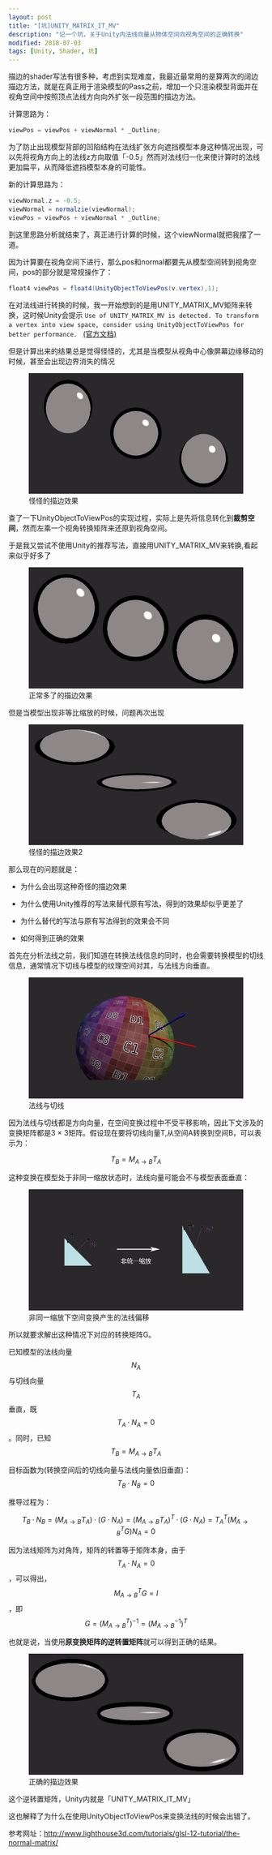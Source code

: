 ```yaml
---
layout: post
title: "[坑]UNITY_MATRIX_IT_MV"
description: "记一个坑，关于Unity内法线向量从物体空间向视角空间的正确转换"
modified: 2018-07-03
tags: [Unity, Shader, 坑]
---
```


描边的shader写法有很多种，考虑到实现难度，我最近最常用的是算两次的阔边描边方法，就是在真正用于渲染模型的Pass之前，增加一个只渲染模型背面并在视角空间中按照顶点法线方向向外扩张一段范围的描边方法。

计算思路为：

```c#
viewPos = viewPos + viewNormal * _Outline;
```

为了防止出现模型背部的凹陷结构在法线扩张方向遮挡模型本身这种情况出现，可以先将视角方向上的法线z方向取值「-0.5」然而对法线归一化来使计算时的法线更加扁平，从而降低遮挡模型本身的可能性。

新的计算思路为：

```c#
viewNormal.z = -0.5;
viewNormal = normalzie(viewNormal);
viewPos = viewPos + viewNormal * _Outline;
```

到这里思路分析就结束了，真正进行计算的时候，这个viewNormal就把我摆了一道。

因为计算要在视角空间下进行，那么pos和normal都要先从模型空间转到视角空间，pos的部分就是常规操作了：

```c#
float4 viewPos = float4(UnityObjectToViewPos(v.vertex),1);
```

在对法线进行转换的时候，我一开始想到的是用UNITY_MATRIX_MV矩阵来转换，这时候Unity会提示
`Use of UNITY_MATRIX_MV is detected. To transform a vertex into view space, consider using UnityObjectToViewPos for better performance.
`
[(官方文档)](https://docs.unity3d.com/Manual/SL-BuiltinFunctions.html)


但是计算出来的结果总是觉得怪怪的，尤其是当模型从视角中心像屏幕边缘移动的时候，甚至会出现边界消失的情况

<figure>
	<a href="/images/missOutline.jpg"><img src="/images/missOutline.jpg" alt=""></a>
	<figcaption>怪怪的描边效果</figcaption>
</figure>

查了一下UnityObjectToViewPos的实现过程，实际上是先将信息转化到**裁剪空间**，然而左乘一个视角转换矩阵来还原到视角空间。

于是我又尝试不使用Unity的推荐写法，直接用UNITY_MATRIX_MV来转换,看起来似乎好多了

<figure>
	<a href="/images/missOutline2.jpg"><img src="/images/missOutline2.jpg" alt=""></a>
	<figcaption>正常多了的描边效果</figcaption>
</figure>

但是当模型出现非等比缩放的时候，问题再次出现

<figure>
	<a href="/images/missOutline3.jpg"><img src="/images/missOutline3.jpg" alt=""></a>
	<figcaption>怪怪的描边效果2</figcaption>
</figure>

那么现在的问题就是：

- 为什么会出现这种奇怪的描边效果

- 为什么使用Unity推荐的写法来替代原有写法，得到的效果却似乎更差了

- 为什么替代的写法与原有写法得到的效果会不同

- 如何得到正确的效果

首先在分析法线之前，我们知道在转换法线信息的同时，也会需要转换模型的切线信息，通常情况下切线与模型的纹理空间对其，与法线方向垂直。

<figure>
	<a href="/images/tangent.jpg"><img src="/images/tangent.jpg" alt=""></a>
	<figcaption>法线与切线</figcaption>
</figure>

因为法线与切线都是方向向量，在空间变换过程中不受平移影响，因此下文涉及的变换矩阵都是3 × 3矩阵。假设现在要将切线向量T,从空间A转换到空间B，可以表示为：

$$
T_B = M_{A\to B}T_A
$$

这种变换在模型处于非同一缩放状态时，法线向量可能会不与模型表面垂直：

<figure>
	<a href="/images/AToB.jpg"><img src="/images/AToB.jpg" alt=""></a>
	<figcaption>非同一缩放下空间变换产生的法线偏移</figcaption>
</figure>

所以就要求解出这种情况下对应的转换矩阵G。

已知模型的法线向量
$$
N_A
$$
与切线向量
$$
T_A
$$
垂直，既
$$
T_A · N_A = 0
$$
。同时，已知
$$
T_B = M_{A\to B}T_A
$$

目标函数为(转换空间后的切线向量与法线向量依旧垂直)：
$$
T_B · N_B = 0
$$

推导过程为：

$$
T_B · N_B = (M_{A\to B}T_A)·(G·N_A) = (M_{A\to B}T_A)^T·(G·N_A) = T_A^T(M_{A\to B}^TG)N_A=0
$$

因为法线矩阵为对角阵，矩阵的转置等于矩阵本身，由于
$$
T_A · N_A = 0
$$
，可以得出，
$$
M_{A\to B}^TG = I
$$
，即
$$
G = (M_{A\to B}^T)^{-1} = (M_{A\to B}^{-1})^T
$$

也就是说，当使用**原变换矩阵的逆转置矩阵**就可以得到正确的结果。

<figure>
	<a href="/images/rightOutline.jpg"><img src="/images/rightOutline.jpg" alt=""></a>
	<figcaption>正确的描边效果</figcaption>
</figure>

这个逆转置矩阵，Unity内就是「UNITY_MATRIX_IT_MV」

这也解释了为什么在使用UnityObjectToViewPos来变换法线的时候会出错了。

参考网址：http://www.lighthouse3d.com/tutorials/glsl-12-tutorial/the-normal-matrix/